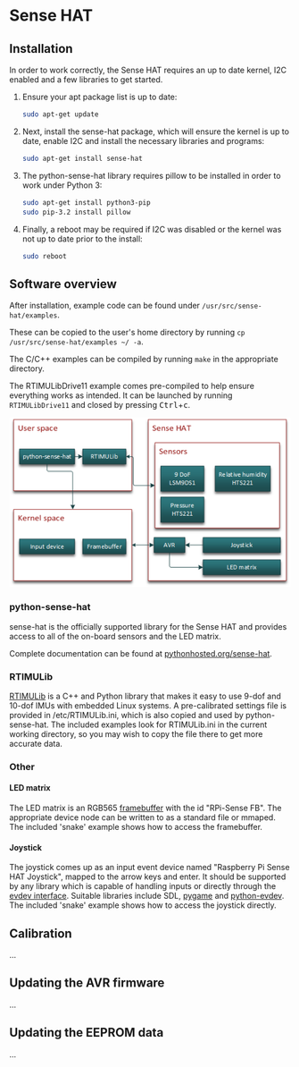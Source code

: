 # Sense HAT

## Installation

In order to work correctly, the Sense HAT requires an up to date kernel, I2C enabled and a few libraries to get started.

1. Ensure your apt package list is up to date:

    ```bash
    sudo apt-get update
    ```

1. Next, install the sense-hat package, which will ensure the kernel is up to date, enable I2C and install the necessary libraries and programs:

    ```bash
    sudo apt-get install sense-hat
    ```

1. The python-sense-hat library requires pillow to be installed in order to work under Python 3:

    ```bash
    sudo apt-get install python3-pip
    sudo pip-3.2 install pillow
    ```

1. Finally, a reboot may be required if I2C was disabled or the kernel was not up to date prior to the install:

    ```bash
    sudo reboot
    ```

## Software overview

After installation, example code can be found under `/usr/src/sense-hat/examples`.

These can be copied to the user's home directory by running `cp /usr/src/sense-hat/examples ~/ -a`.

The C/C++ examples can be compiled by running `make` in the appropriate directory.

The RTIMULibDrive11 example comes pre-compiled to help ensure everything works as intended. It can be launched by running `RTIMULibDrive11` and closed by pressing <kbd>Ctrl</kbd>+<kbd>c</kbd>.

![Sense HAT software overview diagram](images/sense-overview.png)

### python-sense-hat

sense-hat is the officially supported library for the Sense HAT and provides access to all of the on-board sensors and the LED matrix.

Complete documentation can be found at [pythonhosted.org/sense-hat](https://pythonhosted.org/sense-hat/).

### RTIMULib

[RTIMULib](https://github.com/RPi-Distro/RTIMULib) is a C++ and Python library that makes it easy to use 9-dof and 10-dof IMUs with embedded Linux systems. A pre-calibrated settings file is provided in /etc/RTIMULib.ini, which is also copied and used by python-sense-hat. The included examples look for RTIMULib.ini in the current working directory, so you may wish to copy the file there to get more accurate data.

### Other

#### LED matrix

The LED matrix is an RGB565 [framebuffer](https://www.kernel.org/doc/Documentation/fb/framebuffer.txt) with the id "RPi-Sense FB". The appropriate device node can be written to as a standard file or mmaped. The included 'snake' example shows how to access the framebuffer.

#### Joystick

The joystick comes up as an input event device named "Raspberry Pi Sense HAT Joystick", mapped to the arrow keys and enter. It should be supported by any library which is capable of handling inputs or directly through the [evdev interface](https://www.kernel.org/doc/Documentation/input/input.txt). Suitable libraries include SDL, [pygame](http://www.pygame.org/docs/) and [python-evdev](https://python-evdev.readthedocs.org/en/latest/). The included 'snake' example shows how to access the joystick directly.

## Calibration

...

## Updating the AVR firmware

...

## Updating the EEPROM data

...
